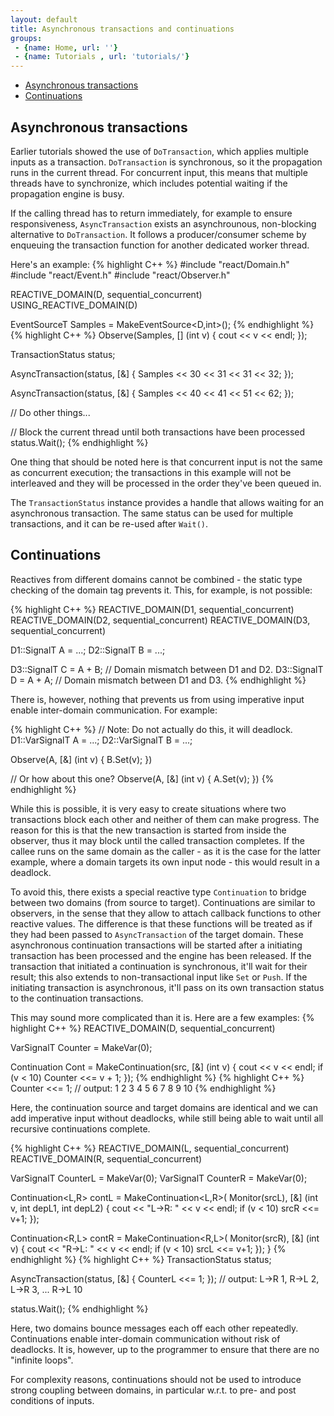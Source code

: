 ```yaml
---
layout: default
title: Asynchronous transactions and continuations
groups: 
 - {name: Home, url: ''}
 - {name: Tutorials , url: 'tutorials/'}
---
```


- [Asynchronous transactions](#asynchronous-transactions)
- [Continuations](#continuations)

## Asynchronous transactions

Earlier tutorials showed the use of `DoTransaction`, which applies multiple inputs as a transaction.
`DoTransaction` is synchronous, so it the propagation runs in the current thread.
For concurrent input, this means that multiple threads have to synchronize, which includes potential waiting if the propagation engine is busy.

If the calling thread has to return immediately, for example to ensure responsiveness, `AsyncTransaction` exists an asynchrounous, non-blocking alternative to `DoTransaction`.
It follows a producer/consumer scheme by enqueuing the transaction function for another dedicated worker thread.

Here's an example:
{% highlight C++ %}
#include "react/Domain.h"
#include "react/Event.h"
#include "react/Observer.h"

REACTIVE_DOMAIN(D, sequential_concurrent)
USING_REACTIVE_DOMAIN(D)

EventSourceT<int>   Samples     = MakeEventSource<D,int>();
{% endhighlight %}
{% highlight C++ %}
Observe(Samples, [] (int v) {
    cout << v << endl;
});

TransactionStatus status;

AsyncTransaction<D>(status, [&] {
    Samples << 30 << 31 << 31 << 32;
});

AsyncTransaction<D>(status, [&] {
    Samples << 40 << 41 << 51 << 62;
});

// Do other things...

// Block the current thread until both transactions have been processed
status.Wait();
{% endhighlight %}

One thing that should be noted here is that concurrent input is not the same as concurrent execution; the transactions in this example will not be interleaved and they will be processed in the order they've been queued in.

The `TransactionStatus` instance provides a handle that allows waiting for an asynchronous transaction.
The same status can be used for multiple transactions, and it can be re-used after `Wait()`.

## Continuations

Reactives from different domains cannot be combined - the static type checking of the domain tag prevents it. This, for example, is not possible:

{% highlight C++ %}
REACTIVE_DOMAIN(D1, sequential_concurrent)
REACTIVE_DOMAIN(D2, sequential_concurrent)
REACTIVE_DOMAIN(D3, sequential_concurrent)

D1::SignalT<int>   A = ...;
D2::SignalT<int>   B = ...;

D3::SignalT<int>   C = A + B; // Domain mismatch between D1 and D2.
D3::SignalT<int>   D = A + A; // Domain mismatch between D1 and D3.
{% endhighlight %}

There is, however, nothing that prevents us from using imperative input enable inter-domain communication. For example:

{% highlight C++ %}
// Note: Do not actually do this, it will deadlock.
D1::VarSignalT<int>   A = ...;
D2::VarSignalT<int>   B = ...;

Observe(A, [&] (int v) {
	B.Set(v);
})

// Or how about this one?
Observe(A, [&] (int v) {
	A.Set(v);
})
{% endhighlight %}

While this is possible, it is very easy to create situations where two transactions block each other and neither of them can make progress.
The reason for this is that the new transaction is started from inside the observer, thus it may block until the called transaction completes.
If the callee runs on the same domain as the caller - as it is the case for the latter example, where a domain targets its own input node - this would result in a deadlock.

To avoid this, there exists a special reactive type `Continuation` to bridge between two domains (from source to target).
Continuations are similar to observers, in the sense that they allow to attach callback functions to other reactive values.
The difference is that these functions will be treated as if they had been passed to `AsyncTransaction` of the target domain.
These asynchronous continuation transactions will be started after a initiating transaction has been processed and the engine has been released.
If the transaction that initiated a continuation is synchronous, it'll wait for their result; this also extends to non-transactional input like `Set` or `Push`.
If the initiating transaction is asynchronous, it'll pass on its own transaction status to the continuation transactions.

This may sound more complicated than it is. Here are a few examples:
{% highlight C++ %}
REACTIVE_DOMAIN(D, sequential_concurrent)

VarSignalT<int> Counter = MakeVar<D>(0);

Continuation<D> Cont = MakeContinuation(src, [&] (int v) {
    cout << v << endl;
    if (v < 10)
        Counter <<= v + 1;
});
{% endhighlight %}
{% highlight C++ %}
Counter <<= 1;
// output: 1 2 3 4 5 6 7 8 9 10
{% endhighlight %}

Here, the continuation source and target domains are identical and we can add imperative input without deadlocks, while still being able to wait until all recursive continuations complete.

{% highlight C++ %}
REACTIVE_DOMAIN(L, sequential_concurrent)
REACTIVE_DOMAIN(R, sequential_concurrent)


VarSignalT<int> CounterL = MakeVar<L>(0);
VarSignalT<int> CounterR = MakeVar<R>(0);

Continuation<L,R> contL = MakeContinuation<L,R>(
    Monitor(srcL),
    [&] (int v, int depL1, int depL2) {
        cout << "L->R: " << v << endl;
        if (v < 10)
            srcR <<= v+1;
    });

Continuation<R,L> contR = MakeContinuation<R,L>(
    Monitor(srcR),
    [&] (int v) {
        cout << "R->L: " << v << endl;
        if (v < 10)
            srcL <<= v+1;
    });
}
{% endhighlight %}
{% highlight C++ %}
TransactionStatus status;

AsyncTransaction<L>(status, [&] {
	CounterL <<= 1;
});
// output: L->R 1, R->L 2, L->R 3, ... R->L 10

status.Wait();
{% endhighlight %}

Here, two domains bounce messages each off each other repeatedly. Continuations enable inter-domain communication without risk of deadlocks.
It is, however, up to the programmer to ensure that there are no "infinite loops".

For complexity reasons, continuations should not be used to introduce strong coupling between domains, in particular w.r.t. to pre- and post conditions of inputs.